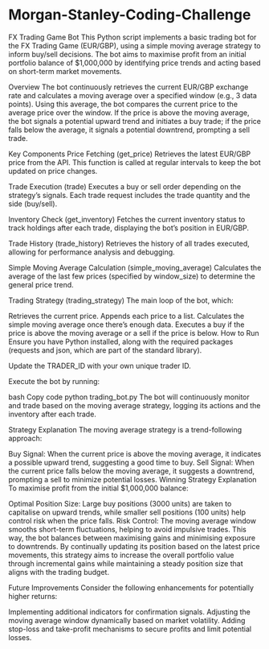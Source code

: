 # Morgan-Stanley-Coding-Challenge
FX Trading Game Bot
This Python script implements a basic trading bot for the FX Trading Game (EUR/GBP), using a simple moving average strategy to inform buy/sell decisions. The bot aims to maximise profit from an initial portfolio balance of $1,000,000 by identifying price trends and acting based on short-term market movements.

Overview
The bot continuously retrieves the current EUR/GBP exchange rate and calculates a moving average over a specified window (e.g., 3 data points). Using this average, the bot compares the current price to the average price over the window. If the price is above the moving average, the bot signals a potential upward trend and initiates a buy trade; if the price falls below the average, it signals a potential downtrend, prompting a sell trade.

Key Components
Price Fetching (get_price)
Retrieves the latest EUR/GBP price from the API. This function is called at regular intervals to keep the bot updated on price changes.

Trade Execution (trade)
Executes a buy or sell order depending on the strategy’s signals. Each trade request includes the trade quantity and the side (buy/sell).

Inventory Check (get_inventory)
Fetches the current inventory status to track holdings after each trade, displaying the bot’s position in EUR/GBP.

Trade History (trade_history)
Retrieves the history of all trades executed, allowing for performance analysis and debugging.

Simple Moving Average Calculation (simple_moving_average)
Calculates the average of the last few prices (specified by window_size) to determine the general price trend.

Trading Strategy (trading_strategy)
The main loop of the bot, which:

Retrieves the current price.
Appends each price to a list.
Calculates the simple moving average once there’s enough data.
Executes a buy if the price is above the moving average or a sell if the price is below.
How to Run
Ensure you have Python installed, along with the required packages (requests and json, which are part of the standard library).

Update the TRADER_ID with your own unique trader ID.

Execute the bot by running:

bash
Copy code
python trading_bot.py
The bot will continuously monitor and trade based on the moving average strategy, logging its actions and the inventory after each trade.

Strategy Explanation
The moving average strategy is a trend-following approach:

Buy Signal: When the current price is above the moving average, it indicates a possible upward trend, suggesting a good time to buy.
Sell Signal: When the current price falls below the moving average, it suggests a downtrend, prompting a sell to minimize potential losses.
Winning Strategy Explanation
To maximise profit from the initial $1,000,000 balance:

Optimal Position Size: Large buy positions (3000 units) are taken to capitalise on upward trends, while smaller sell positions (100 units) help control risk when the price falls.
Risk Control: The moving average window smooths short-term fluctuations, helping to avoid impulsive trades. This way, the bot balances between maximising gains and minimising exposure to downtrends.
By continually updating its position based on the latest price movements, this strategy aims to increase the overall portfolio value through incremental gains while maintaining a steady position size that aligns with the trading budget.

Future Improvements
Consider the following enhancements for potentially higher returns:

Implementing additional indicators for confirmation signals.
Adjusting the moving average window dynamically based on market volatility.
Adding stop-loss and take-profit mechanisms to secure profits and limit potential losses.
